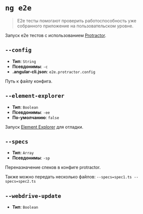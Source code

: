 # `ng e2e`

> E2e тесты помогают проверить работоспособность уже собранного приложение на пользовательском уровне.

Запуск e2e тестов с использованием [Protractor](https://angular.github.io/protractor/).

## `--config`

* **Тип**: `String`
* **Псевдонимы**: `-c`
* **.angular-cli.json**: `e2e.protractor.config`

Путь к файлу конфига.


## `--element-explorer`

* **Тип**: `Boolean`
* **Псевдонимы**: `-ee`
* **По-умолчанию**: `false`

Запуск [Element Explorer](https://github.com/angular/protractor/blob/master/docs/debugging.md#testing-out-protractor-interactively) для отладки.


## `--specs`

* **Тип**: `Array`
* **Псевдонимы**: `-sp`

Переназначение спеков в конфиге protractor.

Также можно передать несколько файлов: `--specs=spec1.ts --specs=spec2.ts`


## `--webdrive-update`

* **Тип**: `Boolean`
* **Псевдонимы**: `-wu`
* **По-умолчанию**: `true`

Автоматическое обновление webdriver.


## `--serve`

* **Тип**: `Boolean`
* **Псевдонимы**: `-s`
* **По-умолчанию**: `true`

Билд и запуск приложения. Доступны все соответсвующие опции команды `serve` (например `--port=4400`).

По-умолчанию устанавливает `live-reload=false` и случайный `--port`.

>> Если билд завершился с ошибкой, то e2e не будет запущен. Вы должны исправить ошибку и перезапустить команду. 
 

## `--port`

Аналогично с [`ng serve --port`](../command-ng-serve#--port)


## `--watch`

Аналогично с [`ng build --watch`](../command-ng-build#--watch)
